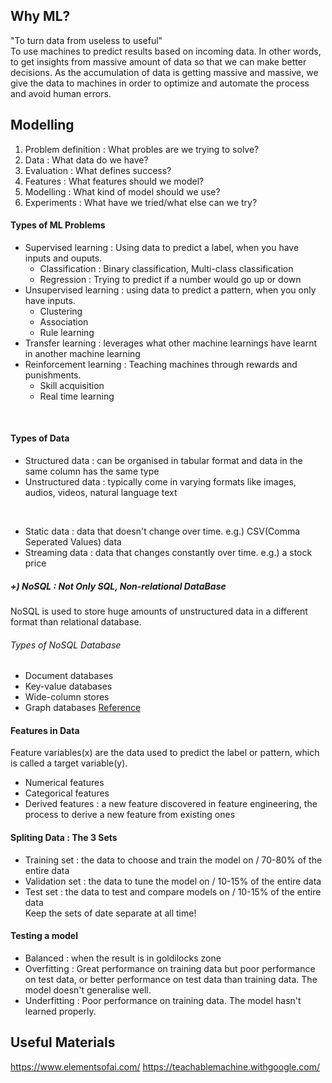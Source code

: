 
## Why ML?
"To turn data from useless to useful"  
To use machines to predict results based on incoming data. In other words, to get insights from massive amount of data so that we can make better decisions. As the accumulation of data is getting massive and massive, we give the data to machines in order to optimize and automate the process and avoid human errors.
<br/>


## Modelling
1. Problem definition : What probles are we trying to solve?
2. Data : What data do we have?
3. Evaluation : What defines success?
4. Features : What features should we model?
5. Modelling : What kind of model should we use?
6. Experiments : What have we tried/what else can we try?

#### Types of ML Problems
* Supervised learning : Using data to predict a label, when you have inputs and ouputs.
  * Classification : Binary classification, Multi-class classification
  * Regression : Trying to predict if a number would go up or down 
* Unsupervised learning : using data to predict a pattern, when you only have inputs.
  * Clustering 
  * Association 
  * Rule learning
* Transfer learning : leverages what other machine learnings have learnt in another machine learning
* Reinforcement learning : Teaching machines through rewards and punishments. 
  * Skill acquisition
  * Real time learning
<br/>

#### Types of Data
* Structured data : can be organised in tabular format and data in the same column has the same type
* Unstructured data : typically come in varying formats like images, audios, videos, natural language text
<br/>

* Static data : data that doesn't change over time. e.g.) CSV(Comma Seperated Values) data
* Streaming data : data that changes constantly over time. e.g.) a stock price
##### +) NoSQL : Not Only SQL, Non-relational DataBase
NoSQL is used to store huge amounts of unstructured data in a different format than relational database.
###### Types of NoSQL Database 
* Document databases
* Key-value databases
* Wide-column stores
* Graph databases
[Reference](https://www.mongodb.com/nosql-explained)

#### Features in Data
Feature variables(x) are the data used to predict the label or pattern, which is called a target variable(y).  
* Numerical features
* Categorical features
* Derived features : a new feature discovered in feature engineering, the process to derive a new feature from existing ones 

#### Spliting Data : The 3 Sets
* Training set : the data to choose and train the model on / 70-80% of the entire data
* Validation set : the data to tune the model on / 10-15% of the entire data
* Test set : the data to test and compare models on / 10-15% of the entire data  
Keep the sets of date separate at all time!

#### Testing a model
* Balanced : when the result is in goldilocks zone
* Overfitting : Great performance on training data but poor performance on test data, or better performance on test data than training data. The model doesn't generalise well.
* Underfitting : Poor performance on training data. The model hasn't learned properly.


## Useful Materials
https://www.elementsofai.com/
https://teachablemachine.withgoogle.com/


